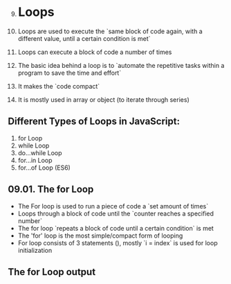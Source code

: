 9.  # Loops

1.  Loops are used to execute the \`same block of code again, with a different value, until a certain condition is met\`
1.  Loops can execute a block of code a number of times
1.  The basic idea behind a loop is to \`automate the repetitive tasks within a program to save the time and effort\`
1.  It makes the \`code compact\`
1.  It is mostly used in array or object (to iterate through series)

## Different Types of Loops in JavaScript:

1.  for Loop
2.  while Loop
3.  do...while Loop
4.  for...in Loop
5.  for...of Loop (ES6)

## 09.01. The for Loop

- The For loop is used to run a piece of code a \`set amount of times\`
- Loops through a block of code until the \`counter reaches a specified number\`
- The for loop \`repeats a block of code until a certain condition\` is met
- The 'for' loop is the most simple/compact form of looping
- For loop consists of 3 statements (), mostly \`i = index\` is used for loop initialization

## The for Loop output
